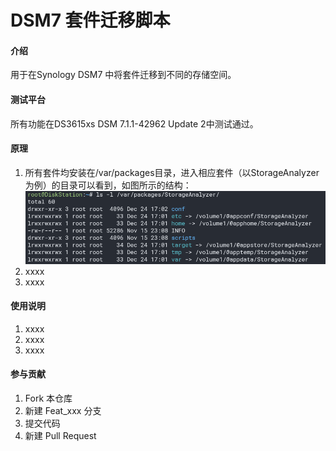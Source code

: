 # DSM7 套件迁移脚本

#### 介绍
用于在Synology DSM7 中将套件迁移到不同的存储空间。

#### 测试平台
所有功能在DS3615xs DSM 7.1.1-42962 Update 2中测试通过。


#### 原理

1.  所有套件均安装在/var/packages目录，进入相应套件（以StorageAnalyzer为例）的目录可以看到，如图所示的结构：
![输入图片说明](pic2022-12-24%2017%2003%2023.png)
2.  xxxx
3.  xxxx

#### 使用说明

1.  xxxx
2.  xxxx
3.  xxxx

#### 参与贡献

1.  Fork 本仓库
2.  新建 Feat_xxx 分支
3.  提交代码
4.  新建 Pull Request



